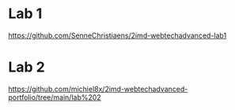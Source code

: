 
# Lab 1

https://github.com/SenneChristiaens/2imd-webtechadvanced-lab1


# Lab 2

https://github.com/michiel8x/2imd-webtechadvanced-portfolio/tree/main/lab%202
